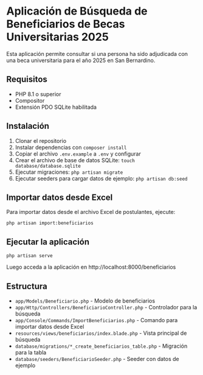 # Aplicación de Búsqueda de Beneficiarios de Becas Universitarias 2025

Esta aplicación permite consultar si una persona ha sido adjudicada con una beca universitaria para el año 2025 en San Bernardino.

## Requisitos

- PHP 8.1 o superior
- Compositor
- Extensión PDO SQLite habilitada

## Instalación

1. Clonar el repositorio
2. Instalar dependencias con `composer install`
3. Copiar el archivo `.env.example` a `.env` y configurar
4. Crear el archivo de base de datos SQLite: `touch database/database.sqlite`
5. Ejecutar migraciones: `php artisan migrate`
6. Ejecutar seeders para cargar datos de ejemplo: `php artisan db:seed`

## Importar datos desde Excel

Para importar datos desde el archivo Excel de postulantes, ejecute:

```
php artisan import:beneficiarios
```

## Ejecutar la aplicación

```
php artisan serve
```

Luego acceda a la aplicación en http://localhost:8000/beneficiarios

## Estructura

- `app/Models/Beneficiario.php` - Modelo de beneficiarios
- `app/Http/Controllers/BeneficiarioController.php` - Controlador para la búsqueda
- `app/Console/Commands/ImportBeneficiarios.php` - Comando para importar datos desde Excel
- `resources/views/beneficiarios/index.blade.php` - Vista principal de búsqueda
- `database/migrations/*_create_beneficiarios_table.php` - Migración para la tabla
- `database/seeders/BeneficiarioSeeder.php` - Seeder con datos de ejemplo
